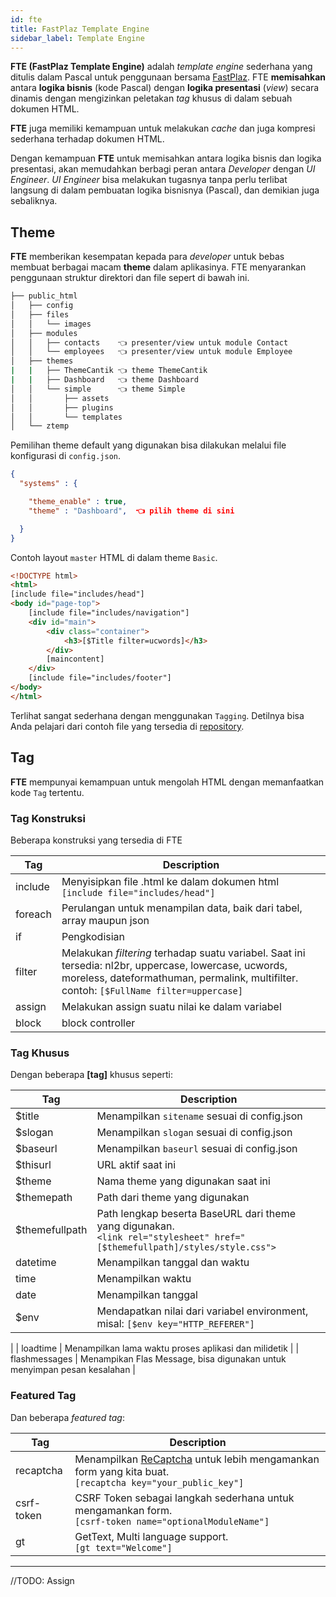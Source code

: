 ```yaml
---
id: fte
title: FastPlaz Template Engine
sidebar_label: Template Engine
---
```


**FTE (FastPlaz Template Engine)** adalah _template engine_ sederhana yang ditulis dalam Pascal untuk penggunaan bersama [FastPlaz](https://fastplaz.com). FTE **memisahkan** antara **logika bisnis** (kode Pascal) dengan **logika presentasi** (_view_) secara dinamis dengan mengizinkan peletakan _tag_ khusus di dalam sebuah dokumen HTML.

**FTE** juga memiliki kemampuan untuk melakukan _cache_ dan juga kompresi sederhana terhadap dokumen HTML.

Dengan kemampuan **FTE** untuk memisahkan antara logika bisnis dan logika presentasi, akan memudahkan berbagi peran antara _Developer_ dengan _UI Engineer_. _UI Engineer_ bisa melakukan tugasnya tanpa perlu terlibat langsung di dalam pembuatan logika bisnisnya (Pascal), dan demikian juga sebaliknya.

## Theme

**FTE** memberikan kesempatan kepada para _developer_ untuk bebas membuat berbagai macam **theme** dalam aplikasinya. FTE menyarankan penggunaan struktur direktori dan file sepert di bawah ini.

```bash
├── public_html
│   ├── config
│   ├── files
│   │   └── images
│   ├── modules
│   │   ├── contacts    👈 presenter/view untuk module Contact
│   │   └── employees   👈 presenter/view untuk module Employee
│   ├── themes
|   |   ├── ThemeCantik 👈 theme ThemeCantik
|   |   ├── Dashboard   👈 theme Dashboard
│   │   └── simple      👈 theme Simple
│   │       ├── assets
│   │       ├── plugins
│   │       └── templates
│   └── ztemp
```
Pemilihan theme default yang digunakan bisa dilakukan melalui file konfigurasi di `config.json`.

```json
{
  "systems" : {

    "theme_enable" : true,
    "theme" : "Dashboard",  👈 pilih theme di sini

  }
}
```

Contoh layout `master` HTML di dalam theme `Basic`.
```html
<!DOCTYPE html>
<html>
[include file="includes/head"]
<body id="page-top">
    [include file="includes/navigation"]
    <div id="main">
        <div class="container">
            <h3>[$Title filter=ucwords]</h3>
        </div>
        [maincontent]
    </div>
    [include file="includes/footer"]
</body>
</html>
```

Terlihat sangat sederhana dengan menggunakan `Tagging`.
Detilnya bisa Anda pelajari dari contoh file yang tersedia di [repository](https://github.com/fastplaz/fastplaz/tree/master/tools/templates/packages/Simple/public_html/themes/Basic).

## Tag

**FTE** mempunyai kemampuan untuk mengolah HTML dengan memanfaatkan kode `Tag` tertentu.

### Tag Konstruksi

Beberapa konstruksi yang tersedia di FTE

| Tag  | Description |
|---|---|
| include | Menyisipkan file .html ke dalam dokumen html<br>`[include file="includes/head"]` |
| foreach | Perulangan untuk menampilan data, baik dari tabel, array maupun json |
| if | Pengkodisian |
| filter | Melakukan _filtering_ terhadap suatu variabel. Saat ini tersedia: nl2br, uppercase, lowercase, ucwords, moreless, dateformathuman, permalink, multifilter.<br>contoh: `[$FullName filter=uppercase]` |
| assign | Melakukan assign suatu nilai ke dalam variabel |
| block | block controller |

### Tag Khusus

Dengan beberapa **[tag]** khusus seperti:

| Tag  | Description |
|---|---|
| $title | Menampilkan `sitename` sesuai di config.json |
| $slogan | Menampilkan `slogan` sesuai di config.json |
| $baseurl | Menampilkan `baseurl` sesuai di config.json |
| $thisurl | URL aktif saat ini |
| $theme | Nama theme yang digunakan saat ini|
| $themepath | Path dari theme yang digunakan |
| $themefullpath | Path lengkap beserta BaseURL dari theme yang digunakan.<br>`<link rel="stylesheet" href="[$themefullpath]/styles/style.css">` |
| datetime | Menampilkan tanggal dan waktu |
| time | Menampilkan waktu |
| date | Menampilkan tanggal |
| $env | Mendapatkan nilai dari variabel environment,<br> misal: `[$env key="HTTP_REFERER"]`
|
| loadtime | Menampilkan lama waktu proses aplikasi dan milidetik |
| flashmessages | Menampikan Flas Message, bisa digunakan untuk menyimpan pesan kesalahan |


### Featured Tag

Dan beberapa _featured tag_:

| Tag  | Description |
|---|---|
| recaptcha | Menampilkan [ReCaptcha](https://www.google.com/recaptcha/about/) untuk lebih mengamankan form yang kita buat.<br>`[recaptcha key="your_public_key"]`|
| csrf-token | CSRF Token sebagai langkah sederhana untuk mengamankan form.<br>`[csrf-token name="optionalModuleName"]` |
| gt | GetText, Multi language support.<br>`[gt text="Welcome"]` |

---

//TODO: Assign